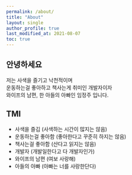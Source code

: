 ```yaml
---
permalink: /about/
title: "About"
layout: single
author_profile: true
last_modified_at: 2021-08-07
toc: true
---
```


## 안녕하세요
저는 사색을 즐기고 낙천적이며  
운동하는걸 좋아하고 책사는게 취미인 개발자이자  
와이프의 남편, 한 아들의 아빠인 임정주 입니다.

## TMI
- 사색을 즐김 (사색하는 시간이 많지는 않음)
- 운동하는걸 좋아함 (좋아한다고 꾸준히 하지는 않음)
- 책사는걸 좋아함 (산다고 읽지는 않음)
- 개발자 (개발일한다고 다 개발자인가)
- 와이프의 남편 (여보 사랑해)
- 아들의 아빠 (아빠는 너를 사랑한단다)
